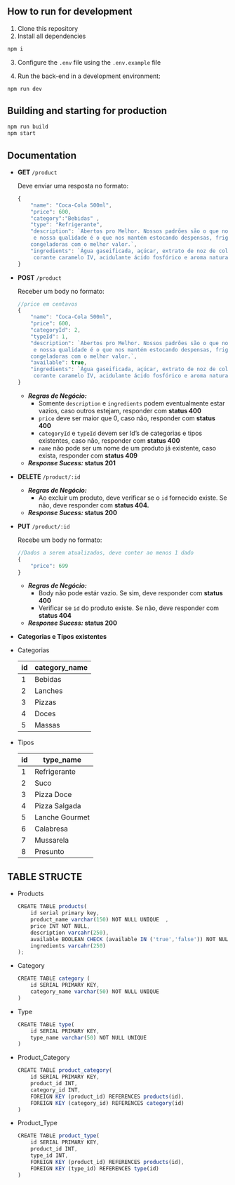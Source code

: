 ## How to run for development

1. Clone this repository
2. Install all dependencies

```bash
npm i
```

3. Configure the `.env` file using the `.env.example` file

4. Run the back-end in a development environment:

```bash
npm run dev
```

## Building and starting for production

```bash
npm run build
npm start
```


## Documentation

- **GET** `/product`
    
    Deve enviar uma resposta no formato:
    
    ```jsx
    {
    	"name": "Coca-Cola 500ml",
    	"price": 600,
    	"category":"Bebidas" ,
    	"type": "Refrigerante",
    	"description": `Abertos pro Melhor. Nossos padrões são o que nos diferencia,
    	 e nossa qualidade é o que nos mantém estocando despensas, frigoríficos e 
    	congeladoras com o melhor valor.`,
    	"ingredients": `Água gaseificada, açúcar, extrato de noz de cola, cafeína,
    	 corante caramelo IV, acidulante ácido fosfórico e aroma natural`
    }
    ```
    
- **POST** `/product`
    
    Receber um body no formato:
    
    ```jsx
    //price em centavos
    {
    	"name": "Coca-Cola 500ml",
    	"price": 600,
    	"categoryId": 2,
    	"typeId": 1,
    	"description": `Abertos pro Melhor. Nossos padrões são o que nos diferencia,
    	 e nossa qualidade é o que nos mantém estocando despensas, frigoríficos e 
    	congeladoras com o melhor valor.`,
    	"available": true,
    	"ingredients": `Água gaseificada, açúcar, extrato de noz de cola, cafeína,
    	 corante caramelo IV, acidulante ácido fosfórico e aroma natural`
    }
    ```
    
    - ***Regras de Negócio:***
        - Somente `description` e `ingredients` podem eventualmente estar vazios, caso outros estejam, responder com  **status 400**
        - `price` deve ser maior que 0, caso não, responder com **status 400**
        - `categoryId` e `typeId` devem ser Id’s de categorias e tipos existentes, caso não, responder com **status 400**
        - `name` não pode ser um nome de um produto já existente, caso exista, responder com **status 409**
    - ***Response Sucess:* status 201**
- **DELETE** `/product/:id`
    - ***Regras de Negócio:***
        - Ao excluir um produto, deve verificar se o `id` fornecido existe. Se não, deve responder com **status 404.**
    - ***Response Sucess:* status 200**
- **PUT** `/product/:id`
    
    Recebe um body no formato:
    
    ```jsx
    //Dados a serem atualizados, deve conter ao menos 1 dado
    {
    	"price": 699
    }
    ```
    
    - ***Regras de Negócio:***
        - Body não pode estár vazio. Se sim, deve responder com **status 400**
        - Verificar se `id` do produto existe. Se não, deve responder com **status 404**
    - ***Response Sucess:* status 200**
- **Categorias e Tipos existentes**
   
- Categorias
    
    | id | category_name |
    | --- | --- |
    | 1 | Bebidas |
    | 2 | Lanches |
    | 3 | Pizzas |
    | 4 | Doces |
    | 5 | Massas |
- Tipos
    
    | id | type_name |
    | --- | --- |
    | 1 | Refrigerante |
    | 2 | Suco |
    | 3 | Pizza Doce |
    | 4 | Pizza Salgada |
    | 5 | Lanche Gourmet |
    | 6 | Calabresa |
    | 7 | Mussarela |
    | 8 | Presunto |

## TABLE STRUCTE 

- Products
    
    ```jsx
    CREATE TABLE products(
    	id serial primary key,
    	product_name varchar(150) NOT NULL UNIQUE  ,
    	price INT NOT NULL,
    	description varcahr(250),
    	available BOOLEAN CHECK (available IN ('true','false')) NOT NULL,
    	ingredients varcahr(250)
    );
    ```

- Category
    
    ```jsx
    CREATE TABLE category (
    	id SERIAL PRIMARY KEY,
    	category_name varchar(50) NOT NULL UNIQUE
    )
    ```

- Type
    
    ```jsx
    CREATE TABLE type(
    	id SERIAL PRIMARY KEY,
    	type_name varchar(50) NOT NULL UNIQUE
    )
    ```

- Product_Category
    
    ```jsx
    CREATE TABLE product_category(
    	id SERIAL PRIMARY KEY,
    	product_id INT,
    	category_id INT,
    	FOREIGN KEY (product_id) REFERENCES products(id),
    	FOREIGN KEY (category_id) REFERENCES category(id)
    )
    ```
    
- Product_Type
    ```jsx
    CREATE TABLE product_type(
        id SERIAL PRIMARY KEY,
        product_id INT,
        type_id INT,
        FOREIGN KEY (product_id) REFERENCES products(id),
        FOREIGN KEY (type_id) REFERENCES type(id)
    )
    ```
